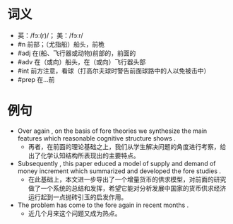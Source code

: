 # 词义
- 英：/fɔː(r)/； 美：/fɔːr/
- #n 前部；（尤指船）船头，前桅
- #adj 在(船、飞行器或动物)前部的，前面的
- #adv 在（或向）船头，在（或向）飞行器头部
- #int 前方注意，看球（打高尔夫球时警告前面球路中的人以免被击中）
- #prep 在…前
# 例句
- Over again , on the basis of fore theories we synthesize the main features which reasonable cognitive structure shows .
	- 再者，在前面的理论基础之上，我们从学生解决问题的角度进行考察，给出了化学认知结构所表现出的主要特点。
- Subsequently , this paper educed a model of supply and demand of money increment which summarized and developed the fore studies .
	- 在此基础上，本文进一步导出了一个增量货币的供求模型，对前面的研究做了一个系统的总结和发挥，希望它能对分析发展中国家的货币供求经济运行起到一点抛砖引玉的启发作用。
- The problem has come to the fore again in recent months .
	- 近几个月来这个问题又成为热点。
